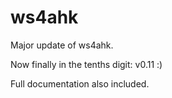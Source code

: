 # ws4ahk

Major update of ws4ahk.

Now finally in the tenths digit: v0.11 :)

Full documentation also included.
